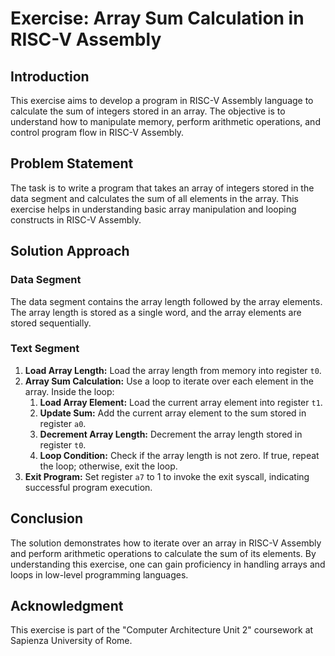 <h1>Exercise: Array Sum Calculation in RISC-V Assembly</h1>

<h2>Introduction</h2>
<p>This exercise aims to develop a program in RISC-V Assembly language to calculate the sum of integers stored in an array. The objective is to understand how to manipulate memory, perform arithmetic operations, and control program flow in RISC-V Assembly.</p>

<h2>Problem Statement</h2>
<p>The task is to write a program that takes an array of integers stored in the data segment and calculates the sum of all elements in the array. This exercise helps in understanding basic array manipulation and looping constructs in RISC-V Assembly.</p>

<h2>Solution Approach</h2>

<h3>Data Segment</h3>
<p>The data segment contains the array length followed by the array elements. The array length is stored as a single word, and the array elements are stored sequentially.</p>

<h3>Text Segment</h3>
<ol>
  <li><strong>Load Array Length:</strong> Load the array length from memory into register <code>t0</code>.</li>
  <li><strong>Array Sum Calculation:</strong> Use a loop to iterate over each element in the array. Inside the loop:
    <ol>
      <li><strong>Load Array Element:</strong> Load the current array element into register <code>t1</code>.</li>
      <li><strong>Update Sum:</strong> Add the current array element to the sum stored in register <code>a0</code>.</li>
      <li><strong>Decrement Array Length:</strong> Decrement the array length stored in register <code>t0</code>.</li>
      <li><strong>Loop Condition:</strong> Check if the array length is not zero. If true, repeat the loop; otherwise, exit the loop.</li>
    </ol>
  </li>
  <li><strong>Exit Program:</strong> Set register <code>a7</code> to 1 to invoke the exit syscall, indicating successful program execution.</li>
</ol>

<h2>Conclusion</h2>
<p>The solution demonstrates how to iterate over an array in RISC-V Assembly and perform arithmetic operations to calculate the sum of its elements. By understanding this exercise, one can gain proficiency in handling arrays and loops in low-level programming languages.</p>

<h2>Acknowledgment</h2>
<p>This exercise is part of the "Computer Architecture Unit 2" coursework at Sapienza University of Rome.</p>
